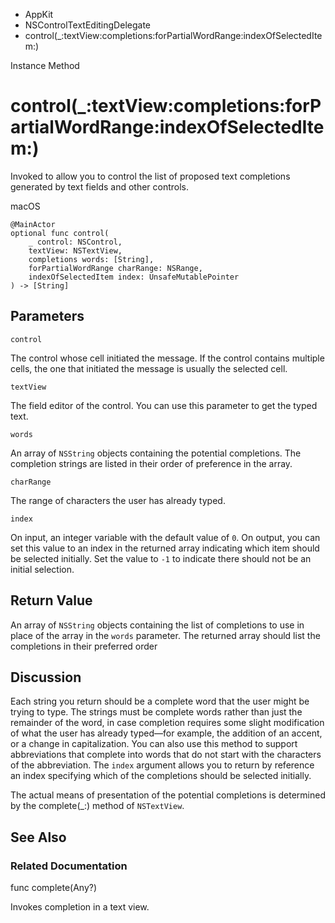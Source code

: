 

- AppKit
- NSControlTextEditingDelegate
-  control(\_:textView:completions:forPartialWordRange:indexOfSelectedItem:) 

Instance Method

# control(\_:textView:completions:forPartialWordRange:indexOfSelectedItem:)

Invoked to allow you to control the list of proposed text completions generated by text fields and other controls.

macOS

``` source
@MainActor
optional func control(
    _ control: NSControl,
    textView: NSTextView,
    completions words: [String],
    forPartialWordRange charRange: NSRange,
    indexOfSelectedItem index: UnsafeMutablePointer
) -> [String]
```

## Parameters 

`control`  

The control whose cell initiated the message. If the control contains multiple cells, the one that initiated the message is usually the selected cell.

`textView`  

The field editor of the control. You can use this parameter to get the typed text.

`words`  

An array of `NSString` objects containing the potential completions. The completion strings are listed in their order of preference in the array.

`charRange`  

The range of characters the user has already typed.

`index`  

On input, an integer variable with the default value of `0`. On output, you can set this value to an index in the returned array indicating which item should be selected initially. Set the value to `-1` to indicate there should not be an initial selection.

## Return Value

An array of `NSString` objects containing the list of completions to use in place of the array in the `words` parameter. The returned array should list the completions in their preferred order

## Discussion

Each string you return should be a complete word that the user might be trying to type. The strings must be complete words rather than just the remainder of the word, in case completion requires some slight modification of what the user has already typed—for example, the addition of an accent, or a change in capitalization. You can also use this method to support abbreviations that complete into words that do not start with the characters of the abbreviation. The `index` argument allows you to return by reference an index specifying which of the completions should be selected initially.

The actual means of presentation of the potential completions is determined by the complete(_:) method of `NSTextView`.

## See Also

### Related Documentation

func complete(Any?)

Invokes completion in a text view.

